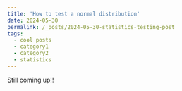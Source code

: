 ```yaml
---
title: 'How to test a normal distribution'
date: 2024-05-30
permalink: /_posts/2024-05-30-statistics-testing-post
tags:
  - cool posts
  - category1
  - category2
  - statistics
---
```


<!--
This is a sample blog post. Lorem ipsum I can't remember the rest of lorem ipsum and don't have an internet connection right now. Testing testing testing this blog post. Blog posts are cool.

Headings are cool
======

You can have many headings
======

Aren't headings cool?
------
-->

<!--
This post will show up by default. To disable scheduling of future posts, edit `config.yml` and set `future: false`. 
-->

Still coming up!!